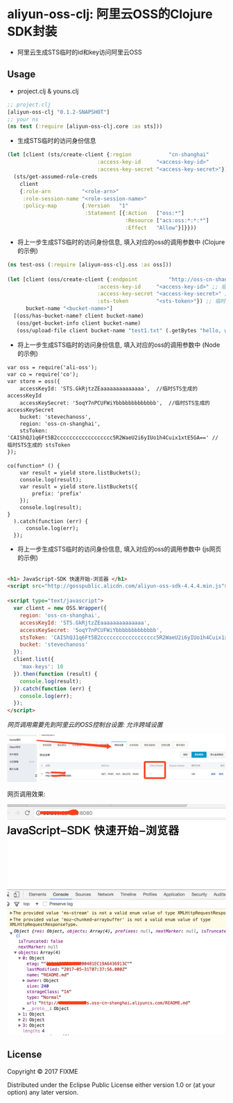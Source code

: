# aliyun-oss-clj: 阿里云OSS的Clojure SDK封装

* 阿里云生成STS临时的id和key访问阿里云OSS

## Usage

* project.clj & youns.clj
```clojure
;; project.clj
[aliyun-oss-clj "0.1.2-SNAPSHOT"]
;; your ns
(ns test (:require [aliyun-oss-clj.core :as sts]))
```
* 生成STS临时的访问身份信息 
```clojure
(let [client (sts/create-client {:region            "cn-shanghai"
                             :access-key-id     "<access-key-id>"
                             :access-key-secret "<access-key-secret>"})]
  (sts/get-assumed-role-creds
    client
    {:role-arn          "<role-arn>"
     :role-session-name "<role-session-name>"
     :policy-map        {:Version   "1"
                         :Statement [{:Action   ["oss:*"]
                                      :Resource ["acs:oss:*:*:*"]
                                      :Effect   "Allow"}]}}))
```
* 将上一步生成STS临时的访问身份信息, 填入对应的oss的调用参数中 (Clojure的示例)

```clojure
(ns test-oss (:require [aliyun-oss-clj.oss :as oss]))

(let [client (oss/create-client {:endpoint          "http://oss-cn-shanghai.aliyuncs.com"
                             :access-key-id     "<access-key-id>" ;; 临时的sts生成的id
                             :access-key-secret "<access-key-secret>" ;; 临时的sts生成的key
                             :sts-token         "<sts-token>"}) ;; 临时的sts生成的token
      bucket-name "<bucket-name>"]
  [(oss/has-bucket-name? client bucket-name)
   (oss/get-bucket-info client bucket-name)
   (oss/upload-file client bucket-name "test1.txt" (.getBytes "hello, world"))])
```

* 将上一步生成STS临时的访问身份信息, 填入对应的oss的调用参数中 (Node的示例)

```node
var oss = require('ali-oss');
var co = require('co');
var store = oss({
    accessKeyId: 'STS.GkRjtzZEaaaaaaaaaaaaaa',  //临时STS生成的accessKeyId
    accessKeySecret: '5oqY7nPCUFWiYbbbbbbbbbbbbb',  //临时STS生成的accessKeySecret 
    bucket: 'stevechanoss',
    region: 'oss-cn-shanghai',
    stsToken: 'CAIShQJ1q6Ft5B2cccccccccccccccccc5R2WaeU2i6yIUo1h4Cuix1xtE5GA==' // 临时STS生成的 stsToken
});

co(function* () {
    var result = yield store.listBuckets();
    console.log(result);
    var result = yield store.listBuckets({
        prefix: 'prefix'
    });
    console.log(result);
}
  ).catch(function (err) {
      console.log(err);
  });

```
* 将上一步生成STS临时的访问身份信息, 填入对应的oss的调用参数中 (js网页的示例)

```html

<h1> JavaScript-SDK 快速开始-浏览器 </h1>
<script src="http://gosspublic.alicdn.com/aliyun-oss-sdk-4.4.4.min.js"></script>

<script type="text/javascript">
  var client = new OSS.Wrapper({
    region: 'oss-cn-shanghai',
    accessKeyId: 'STS.GkRjtzZEaaaaaaaaaaaaaa',
    accessKeySecret: '5oqY7nPCUFWiYbbbbbbbbbbbbb',
    stsToken: 'CAIShQJ1q6Ft5B2cccccccccccccccccc5R2WaeU2i6yIUo1h4Cuix1xtE5GA==',
    bucket: 'stevechanoss'
  });
  client.list({
    'max-keys': 10
  }).then(function (result) {
    console.log(result);
  }).catch(function (err) {
    console.log(err);
  });
</script>

```

*网页调用需要先到阿里云的OSS控制台设置: 允许跨域设置*

![](./js跨域设置.jpeg)

网页调用效果:

![](./js调用效果.jpeg)

## License

Copyright © 2017 FIXME

Distributed under the Eclipse Public License either version 1.0 or (at
your option) any later version.
